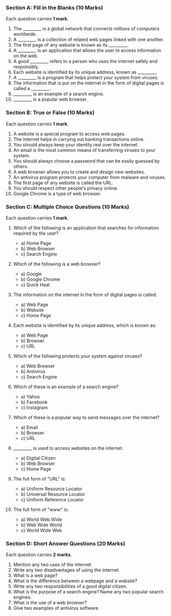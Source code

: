 ### **Section A: Fill in the Blanks** (10 Marks)

Each question carries **1 mark**.

1. The _________ is a global network that connects millions of computers worldwide.
2. A _________ is a collection of related web pages linked with one another.
3. The first page of any website is known as its _________.
4. A _________ is an application that allows the user to access information on the web.
5. A good _________ refers to a person who uses the internet safely and responsibly.
6. Each website is identified by its unique address, known as _________.
7. A _________ is a program that helps protect your system from viruses.
8. The information that is put on the internet in the form of digital pages is called a _________.
9. _________ is an example of a search engine.
10. _________ is a popular web browser.
 

### **Section B: True or False** (10 Marks)

Each question carries **1 mark**.

1. A website is a special program to access web pages.  
2. The internet helps in carrying out banking transactions online.
3. You should always keep your identity real over the internet.
4. An email is the most common means of transferring viruses to your system.
5. You should always choose a password that can be easily guessed by others.
6. A web browser allows you to create and design new websites.
7. An antivirus program protects your computer from malware and viruses.
8. The first page of any website is called the URL.
9. You should respect other people's privacy online.
10. Google Chrome is a type of web browser.
 

### **Section C: Multiple Choice Questions** (10 Marks)

Each question carries **1 mark**.

1. Which of the following is an application that searches for information required by the user?
   - a) Home Page
   - b) Web Browser
   - c) Search Engine  

2. Which of the following is a web browser?
   - a) Google
   - b) Google Chrome
   - c) Quick Heal  

3. The information on the internet in the form of digital pages is called:
   - a) Web Page
   - b) Website
   - c) Home Page  

4. Each website is identified by its unique address, which is known as:
   - a) Web Page
   - b) Browser
   - c) URL  

5. Which of the following protects your system against viruses?
   - a) Web Browser
   - b) Antivirus
   - c) Search Engine  

6. Which of these is an example of a search engine?
   - a) Yahoo
   - b) Facebook
   - c) Instagram  

7. Which of these is a popular way to send messages over the internet?
   - a) Email
   - b) Browser
   - c) URL  

8. _________ is used to access websites on the internet.
   - a) Digital Citizen
   - b) Web Browser
   - c) Home Page  

9. The full form of "URL" is:
   - a) Uniform Resource Locator
   - b) Universal Resource Locator
   - c) Uniform Reference Locator  

10. The full form of "www" is:
    - a) World Web Wide
    - b) Web Wide World
    - c) World Wide Web  
 

### **Section D: Short Answer Questions** (20 Marks)

Each question carries **2 marks**.

1. Mention any two uses of the internet.
2. Write any two disadvantages of using the internet.
3. What is a web page?
4. What is the difference between a webpage and a website?
5. Write any two responsibilities of a good digital citizen.
6. What is the purpose of a search engine? Name any two popular search engines.
7. What is the use of a web browser?
8. Give two examples of antivirus software.
